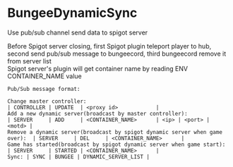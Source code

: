 # BungeeDynamicSync

Use pub/sub channel send data to spigot server  

Before Spigot server closing, first Spigot plugin teleport player to hub, second send pub/sub message to bungeecord, third bungeecord remove it from server list  
Spigot server's plugin will get container name by reading ENV CONTAINER_NAME value

```  
Pub/Sub message format:

Change master controller: 								                     | CONTROLLER | UPDATE  | <proxy id>            |
Add a new dynamic server(broadcast by master controller):                    | SERVER     | ADD     | <CONTAINER_NAME>      | <ip> | <port> | <motd> |
Remove a dynamic server(broadcast by spigot dynamic server when game over):  | SERVER     | DEL     | <CONTAINER_NAME>      |
Game has started(broadcast by spigot dynamic server when game start):        | SERVER     | STARTED | <CONTAINER_NAME>      |
Sync: | SYNC | BUNGEE | DYNAMIC_SERVER_LIST |

```  
